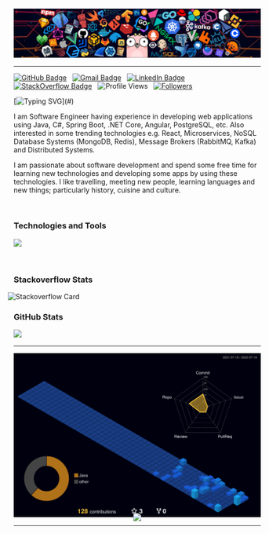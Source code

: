 <img src='images/header_01.png' alt="header"></img>
<hr/>


[![GitHub Badge](https://img.shields.io/badge/GitHub-100000?style=flat&logo=github&logoColor=white)](https://github.com/yildizmy)&nbsp;&nbsp;
[![Gmail Badge](https://img.shields.io/badge/Gmail-D14836?style=flat&logo=gmail&logoColor=white)](mailto:yildizmy@gmail.com)&nbsp;&nbsp;
[![LinkedIn Badge](https://img.shields.io/badge/LinkedIn-0077B5?style=flat&logo=linkedin&logoColor=white)](https://linkedin.com/in/yildizmurat)&nbsp;&nbsp;
[![StackOverflow Badge](https://img.shields.io/stackexchange/stackoverflow/r/1604048?style=flat&logo=stackoverflow&color=orange&label=StackOverflow)](https://stackoverflow.com/users/1604048/murat-y%c4%b1ld%c4%b1z?tab=profile)&nbsp;&nbsp;
![Profile Views](https://komarev.com/ghpvc/?username=yildizmy&style=flat&label=Profile%20views)&nbsp;&nbsp;
[![Followers](https://img.shields.io/github/followers/yildizmy.svg?style=social&label=Follow)](https://github.com/yildizmy?tab=followers)&nbsp;&nbsp;

[![Typing SVG](https://readme-typing-svg.herokuapp.com?font=comfortaa&center=false&color=EF8236&size=25&height=40&lines=Hello+world!;¡Hola+mundo!;Hallo+wereld!;Merhaba+dünya!;Привіт+світ!;Ciao+mondo!;Hallo+welt!;Bonjour+monde!;Helló+világ!;Γειά+σου+κόσμε!;Hei+maailma!;こんにちは世界！;Witaj+świecie!;Hej+världen!;Tere+maailm!)](#)

I am Software Engineer having experience in developing web applications using Java, C#, Spring Boot, .NET Core, Angular,
PostgreSQL, etc. Also interested in some trending technologies e.g. React, Microservices, NoSQL Database
Systems (MongoDB, Redis), Message Brokers (RabbitMQ, Kafka) and Distributed Systems.

I am passionate about software development and spend some free time for learning new technologies and developing some apps
by using these technologies. I like travelling, meeting new people, learning languages and new things; particularly
history, cuisine and culture.

<br/>


### Technologies and Tools
<p>
<img src="https://skillicons.dev/icons?i=java,cs,spring,hibernate,maven,dotnet,js,ts,angular,react,html,css,postgres,mysql,mongo,git,github,gitlab,docker,azure,idea,eclipse,vscode,sqlite&perline=12" />
</p>
<br/>


### Stackoverflow Stats
[//]: # (<a href="https://www.stackoverflow.com/users/1604048/murat-yıldız" target="_blank" rel="noreferrer"><img src="https://raw.githubusercontent.com/danielcranney/readme-generator/main/public/icons/socials/stackoverflow.svg" width="64" height="64" /></a>&nbsp;&nbsp;&nbsp;[![StackOverflow]&#40;https://github-readme-stackoverflow.vercel.app/?userID=1604048&layout=compact&theme=dark&#41;]&#40;https://stackoverflow.com/users/1604048/murat-yıldız&#41;)
<span style="margin-left:-12px">![Stackoverflow Card](https://readme-components.vercel.app/api?component=stackoverflow&stackoverflowid=1604048&theme=dark)</span>


### GitHub Stats
<img height="auto" width="443px" src ="https://github-readme-stats.vercel.app/api?username=yildizmy&count_private=true&theme=slateorange&show_icons=true&hide_border=false&hide=issues,contribs&bg_color=00000000">
<hr>

![](./profile-3d-contrib/profile-night-view.svg)

<hr>
<p style="text-align:center;margin-top:-40px;">
  <img src="https://capsule-render.vercel.app/api?type=waving&color=gradient&customColorList=2&height=110&&section=footer&animation=twinkling"/>
</p>